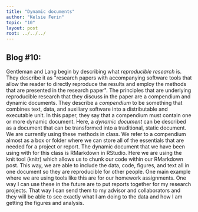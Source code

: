 ```yaml
---
title: "Dynamic documents"
author: "Kelsie Ferin"
topic: "10"
layout: post
root: ../../../
---
```


## Blog #10:

Gentleman and Lang begin by describing what *reproducible research* is. They describe it as "research papers with accompanying software tools that allow the reader to directly reproduce the results and employ the methods that are presented in the research paper". The principles that are underlying reproducible research that they discuss in the paper are a compendium and dynamic documents. They describe a *compendium* to be something that combines text, data, and auxiliary software into a distributable and executable unit. In this paper, they say that a compendium must contain one or more dynamic document. Here, a *dynamic document* can be described as a document that can be transformed into a traditional, static document. We are currently using these methods in class. We refer to a compendium almost as a box or folder where we can store all of the essentials that are needed for a project or report. The dynamic document that we have been using with for this class is RMarkdown in RStudio. Here we are using the knit tool (knitr) which allows us to chunk our code within our RMarkdown post. This way, we are able to include the data, code, figures, and text all in one document so they are reproducible for other people. One main example where we are using tools like this are for our homework assignments. One way I can use these in the future are to put reports together for my research projects. That way I can send them to my advisor and collaborators and they will be able to see exactly what I am doing to the data and how I am getting the figures and analysis. 
